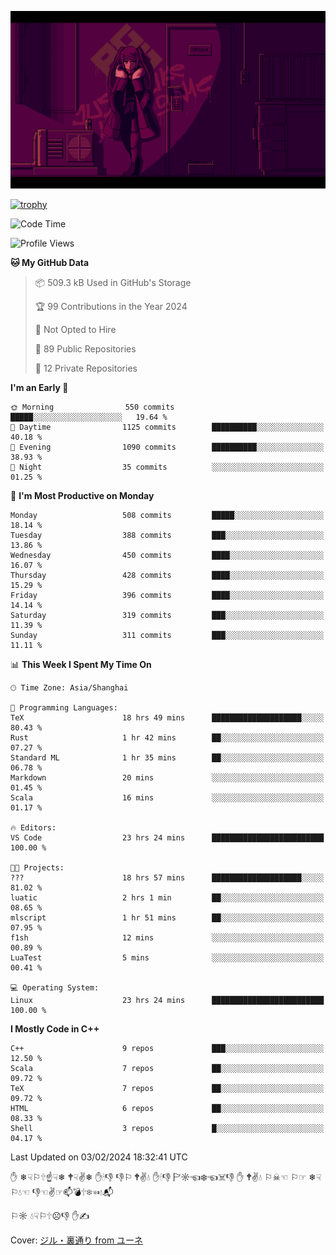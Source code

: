 ![](imgs/main.png)

[![trophy](https://github-profile-trophy.vercel.app/?username=NeilKleistGao&theme=dracula)](https://github.com/ryo-ma/github-profile-trophy)

<!--START_SECTION:waka-->
![Code Time](http://img.shields.io/badge/Code%20Time-594%20hrs%2043%20mins-blue)

![Profile Views](http://img.shields.io/badge/Profile%20Views-0-blue)

**🐱 My GitHub Data** 

> 📦 509.3 kB Used in GitHub's Storage 
 > 
> 🏆 99 Contributions in the Year 2024
 > 
> 🚫 Not Opted to Hire
 > 
> 📜 89 Public Repositories 
 > 
> 🔑 12 Private Repositories 
 > 
**I'm an Early 🐤** 

```text
🌞 Morning                550 commits         █████░░░░░░░░░░░░░░░░░░░░   19.64 % 
🌆 Daytime                1125 commits        ██████████░░░░░░░░░░░░░░░   40.18 % 
🌃 Evening                1090 commits        ██████████░░░░░░░░░░░░░░░   38.93 % 
🌙 Night                  35 commits          ░░░░░░░░░░░░░░░░░░░░░░░░░   01.25 % 
```
📅 **I'm Most Productive on Monday** 

```text
Monday                   508 commits         █████░░░░░░░░░░░░░░░░░░░░   18.14 % 
Tuesday                  388 commits         ███░░░░░░░░░░░░░░░░░░░░░░   13.86 % 
Wednesday                450 commits         ████░░░░░░░░░░░░░░░░░░░░░   16.07 % 
Thursday                 428 commits         ████░░░░░░░░░░░░░░░░░░░░░   15.29 % 
Friday                   396 commits         ████░░░░░░░░░░░░░░░░░░░░░   14.14 % 
Saturday                 319 commits         ███░░░░░░░░░░░░░░░░░░░░░░   11.39 % 
Sunday                   311 commits         ███░░░░░░░░░░░░░░░░░░░░░░   11.11 % 
```


📊 **This Week I Spent My Time On** 

```text
🕑︎ Time Zone: Asia/Shanghai

💬 Programming Languages: 
TeX                      18 hrs 49 mins      ████████████████████░░░░░   80.43 % 
Rust                     1 hr 42 mins        ██░░░░░░░░░░░░░░░░░░░░░░░   07.27 % 
Standard ML              1 hr 35 mins        ██░░░░░░░░░░░░░░░░░░░░░░░   06.78 % 
Markdown                 20 mins             ░░░░░░░░░░░░░░░░░░░░░░░░░   01.45 % 
Scala                    16 mins             ░░░░░░░░░░░░░░░░░░░░░░░░░   01.17 % 

🔥 Editors: 
VS Code                  23 hrs 24 mins      █████████████████████████   100.00 % 

🐱‍💻 Projects: 
???                      18 hrs 57 mins      ████████████████████░░░░░   81.02 % 
luatic                   2 hrs 1 min         ██░░░░░░░░░░░░░░░░░░░░░░░   08.65 % 
mlscript                 1 hr 51 mins        ██░░░░░░░░░░░░░░░░░░░░░░░   07.95 % 
f1sh                     12 mins             ░░░░░░░░░░░░░░░░░░░░░░░░░   00.89 % 
LuaTest                  5 mins              ░░░░░░░░░░░░░░░░░░░░░░░░░   00.41 % 

💻 Operating System: 
Linux                    23 hrs 24 mins      █████████████████████████   100.00 % 
```

**I Mostly Code in C++** 

```text
C++                      9 repos             ███░░░░░░░░░░░░░░░░░░░░░░   12.50 % 
Scala                    7 repos             ██░░░░░░░░░░░░░░░░░░░░░░░   09.72 % 
TeX                      7 repos             ██░░░░░░░░░░░░░░░░░░░░░░░   09.72 % 
HTML                     6 repos             ██░░░░░░░░░░░░░░░░░░░░░░░   08.33 % 
Shell                    3 repos             █░░░░░░░░░░░░░░░░░░░░░░░░   04.17 % 
```




 Last Updated on 03/02/2024 18:32:41 UTC
<!--END_SECTION:waka-->

✋ ❄☟⚐🕆☝☟❄ 🕈☟✌❄ ✋🕯👎 👎⚐ 🕈✌💧 ✋🕯👎 🏱☼☜❄☜☠👎 ✋ 🕈✌💧 ⚐☠☜ ⚐☞ ❄☟⚐💧☜ 👎☜✌☞📫💣🕆❄☜💧📬

⚐☼ 💧☟⚐🕆☹👎 ✋✍

Cover: [ジル・裏通り from ユーネ](https://www.pixiv.net/artworks/62127066)
